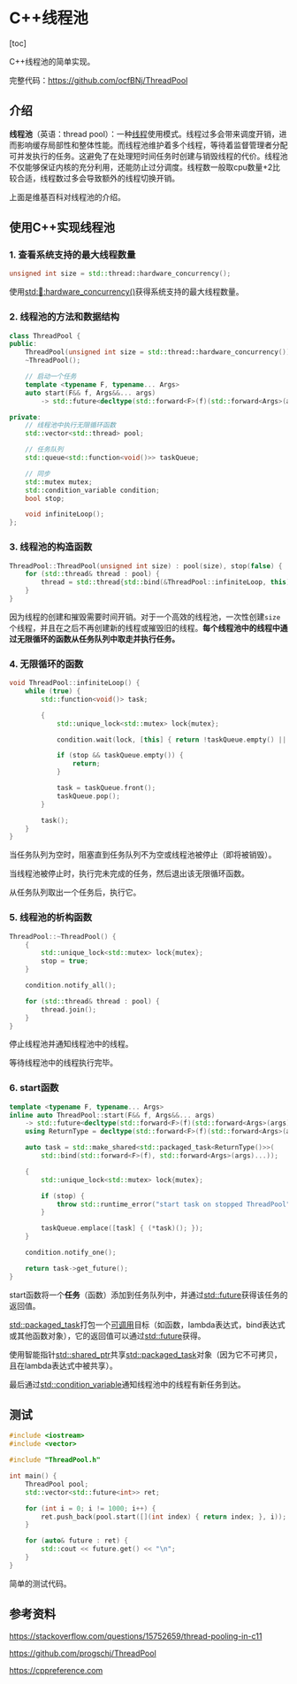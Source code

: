 # C++线程池

[toc]

C++线程池的简单实现。

完整代码：<https://github.com/ocfBNj/ThreadPool>

## 介绍

**线程池**（英语：thread pool）：一种[线程](https://zh.wikipedia.org/wiki/线程)使用模式。线程过多会带来调度开销，进而影响缓存局部性和整体性能。而线程池维护着多个线程，等待着监督管理者分配可并发执行的任务。这避免了在处理短时间任务时创建与销毁线程的代价。线程池不仅能够保证内核的充分利用，还能防止过分调度。线程数一般取cpu数量+2比较合适，线程数过多会导致额外的线程切换开销。

上面是维基百科对线程池的介绍。

## 使用C++实现线程池

### 1. 查看系统支持的最大线程数量

~~~cpp
unsigned int size = std::thread::hardware_concurrency();
~~~

使用[std::thread::hardware_concurrency()](https://en.cppreference.com/w/cpp/thread/thread/hardware_concurrency)获得系统支持的最大线程数量。

### 2. 线程池的方法和数据结构

~~~cpp
class ThreadPool {
public:
    ThreadPool(unsigned int size = std::thread::hardware_concurrency());
    ~ThreadPool();

    // 启动一个任务
    template <typename F, typename... Args>
    auto start(F&& f, Args&&... args)
        -> std::future<decltype(std::forward<F>(f)(std::forward<Args>(args)...))>;

private:
    // 线程池中执行无限循环函数
    std::vector<std::thread> pool;

    // 任务队列
    std::queue<std::function<void()>> taskQueue;

    // 同步
    std::mutex mutex;
    std::condition_variable condition;
    bool stop;

    void infiniteLoop();
};
~~~

### 3. 线程池的构造函数

~~~cpp
ThreadPool::ThreadPool(unsigned int size) : pool(size), stop(false) {
    for (std::thread& thread : pool) {
        thread = std::thread{std::bind(&ThreadPool::infiniteLoop, this)};
    }
}
~~~

因为线程的创建和摧毁需要时间开销。对于一个高效的线程池，一次性创建`size`个线程，并且在之后不再创建新的线程或摧毁旧的线程。**每个线程池中的线程中通过无限循环的函数从任务队列中取走并执行任务。**

### 4. 无限循环的函数

~~~cpp
void ThreadPool::infiniteLoop() {
    while (true) {
        std::function<void()> task;

        {
            std::unique_lock<std::mutex> lock{mutex};

            condition.wait(lock, [this] { return !taskQueue.empty() || stop; });

            if (stop && taskQueue.empty()) {
                return;
            }

            task = taskQueue.front();
            taskQueue.pop();
        }

        task();
    }
}
~~~

当任务队列为空时，阻塞直到任务队列不为空或线程池被停止（即将被销毁）。

当线程池被停止时，执行完未完成的任务，然后退出该无限循环函数。

从任务队列取出一个任务后，执行它。

### 5. 线程池的析构函数

~~~cpp
ThreadPool::~ThreadPool() {
    {
        std::unique_lock<std::mutex> lock{mutex};
        stop = true;
    }

    condition.notify_all();

    for (std::thread& thread : pool) {
        thread.join();
    }
}
~~~

停止线程池并通知线程池中的线程。

等待线程池中的线程执行完毕。

### 6. start函数

~~~cpp
template <typename F, typename... Args>
inline auto ThreadPool::start(F&& f, Args&&... args)
    -> std::future<decltype(std::forward<F>(f)(std::forward<Args>(args)...))> {
    using ReturnType = decltype(std::forward<F>(f)(std::forward<Args>(args)...));

    auto task = std::make_shared<std::packaged_task<ReturnType()>>(
        std::bind(std::forward<F>(f), std::forward<Args>(args)...));

    {
        std::unique_lock<std::mutex> lock{mutex};

        if (stop) {
            throw std::runtime_error("start task on stopped ThreadPool");
        }

        taskQueue.emplace([task] { (*task)(); });
    }

    condition.notify_one();

    return task->get_future();
}
~~~

start函数将一个**任务**（函数）添加到任务队列中，并通过[std::future](https://en.cppreference.com/w/cpp/thread/future)获得该任务的返回值。

[std::packaged_task](https://en.cppreference.com/w/cpp/thread/packaged_task)打包一个[可调用](https://en.cppreference.com/w/cpp/named_req/Callable)目标（如函数，lambda表达式，bind表达式或其他函数对象），它的返回值可以通过[std::future](https://en.cppreference.com/w/cpp/thread/future)获得。

使用智能指针[std::shared_ptr](https://en.cppreference.com/w/cpp/memory/shared_ptr)共享[std::packaged_task](https://en.cppreference.com/w/cpp/thread/packaged_task)对象（因为它不可拷贝，且在lambda表达式中被共享）。

最后通过[std::condition_variable](https://en.cppreference.com/w/cpp/thread/condition_variable)通知线程池中的线程有新任务到达。

## 测试

~~~cpp
#include <iostream>
#include <vector>

#include "ThreadPool.h"

int main() {
    ThreadPool pool;
    std::vector<std::future<int>> ret;

    for (int i = 0; i != 1000; i++) {
        ret.push_back(pool.start([](int index) { return index; }, i));
    }

    for (auto& future : ret) {
        std::cout << future.get() << "\n";
    }
}
~~~

简单的测试代码。

## 参考资料

<https://stackoverflow.com/questions/15752659/thread-pooling-in-c11>

<https://github.com/progschj/ThreadPool>

<https://cppreference.com>
